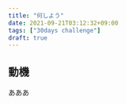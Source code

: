 ```yaml
---
title: "何しよう"
date: 2021-09-21T03:12:32+09:00
tags: ["30days challenge"]
draft: true
---
```


## 動機

あああ
